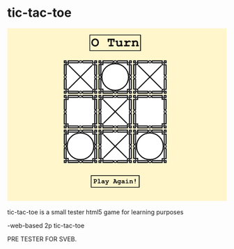 # tic-tac-toe

![Logo](/Misc/Screenshot1.png)

tic-tac-toe is a small tester html5 game for learning purposes

-web-based 2p tic-tac-toe

PRE TESTER FOR SVEB.
